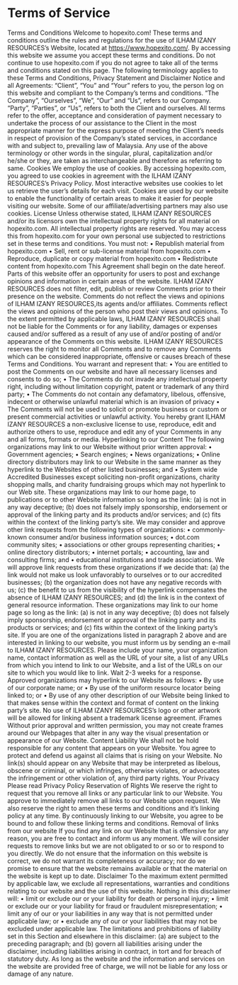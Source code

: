 # Terms of Service

Terms and Conditions
Welcome to hopexito.com!
These terms and conditions outline the rules and regulations for the use of ILHAM IZANY RESOURCES’s Website, located at https://www.hopexito.com/.
By accessing this website we assume you accept these terms and conditions. Do not continue to use hopexito.com if you do not agree to take all of the terms and conditions stated on this page.
The following terminology applies to these Terms and Conditions, Privacy Statement and Disclaimer Notice and all Agreements: “Client”, “You” and “Your” refers to you, the person log on this website and compliant to the Company’s terms and conditions. “The Company”, “Ourselves”, “We”, “Our” and “Us”, refers to our Company. “Party”, “Parties”, or “Us”, refers to both the Client and ourselves. All terms refer to the offer, acceptance and consideration of payment necessary to undertake the process of our assistance to the Client in the most appropriate manner for the express purpose of meeting the Client’s needs in respect of provision of the Company’s stated services, in accordance with and subject to, prevailing law of Malaysia. Any use of the above terminology or other words in the singular, plural, capitalization and/or he/she or they, are taken as interchangeable and therefore as referring to same.
Cookies
We employ the use of cookies. By accessing hopexito.com, you agreed to use cookies in agreement with the ILHAM IZANY RESOURCES’s Privacy Policy.
Most interactive websites use cookies to let us retrieve the user’s details for each visit. Cookies are used by our website to enable the functionality of certain areas to make it easier for people visiting our website. Some of our affiliate/advertising partners may also use cookies.
License
Unless otherwise stated, ILHAM IZANY RESOURCES and/or its licensors own the intellectual property rights for all material on hopexito.com. All intellectual property rights are reserved. You may access this from hopexito.com for your own personal use subjected to restrictions set in these terms and conditions.
You must not:
• Republish material from hopexito.com
• Sell, rent or sub-license material from hopexito.com
• Reproduce, duplicate or copy material from hopexito.com
• Redistribute content from hopexito.com
This Agreement shall begin on the date hereof.
Parts of this website offer an opportunity for users to post and exchange opinions and information in certain areas of the website. ILHAM IZANY RESOURCES does not filter, edit, publish or review Comments prior to their presence on the website. Comments do not reflect the views and opinions of ILHAM IZANY RESOURCES,its agents and/or affiliates. Comments reflect the views and opinions of the person who post their views and opinions. To the extent permitted by applicable laws, ILHAM IZANY RESOURCES shall not be liable for the Comments or for any liability, damages or expenses caused and/or suffered as a result of any use of and/or posting of and/or appearance of the Comments on this website.
ILHAM IZANY RESOURCES reserves the right to monitor all Comments and to remove any Comments which can be considered inappropriate, offensive or causes breach of these Terms and Conditions.
You warrant and represent that:
• You are entitled to post the Comments on our website and have all necessary licenses and consents to do so;
• The Comments do not invade any intellectual property right, including without limitation copyright, patent or trademark of any third party;
• The Comments do not contain any defamatory, libelous, offensive, indecent or otherwise unlawful material which is an invasion of privacy
• The Comments will not be used to solicit or promote business or custom or present commercial activities or unlawful activity.
You hereby grant ILHAM IZANY RESOURCES a non-exclusive license to use, reproduce, edit and authorize others to use, reproduce and edit any of your Comments in any and all forms, formats or media.
Hyperlinking to our Content
The following organizations may link to our Website without prior written approval:
• Government agencies;
• Search engines;
• News organizations;
• Online directory distributors may link to our Website in the same manner as they hyperlink to the Websites of other listed businesses; and
• System wide Accredited Businesses except soliciting non-profit organizations, charity shopping malls, and charity fundraising groups which may not hyperlink to our Web site.
These organizations may link to our home page, to publications or to other Website information so long as the link: (a) is not in any way deceptive; (b) does not falsely imply sponsorship, endorsement or approval of the linking party and its products and/or services; and (c) fits within the context of the linking party’s site.
We may consider and approve other link requests from the following types of organizations:
• commonly-known consumer and/or business information sources;
• dot.com community sites;
• associations or other groups representing charities;
• online directory distributors;
• internet portals;
• accounting, law and consulting firms; and
• educational institutions and trade associations.
We will approve link requests from these organizations if we decide that: (a) the link would not make us look unfavorably to ourselves or to our accredited businesses; (b) the organization does not have any negative records with us; (c) the benefit to us from the visibility of the hyperlink compensates the absence of ILHAM IZANY RESOURCES; and (d) the link is in the context of general resource information.
These organizations may link to our home page so long as the link: (a) is not in any way deceptive; (b) does not falsely imply sponsorship, endorsement or approval of the linking party and its products or services; and (c) fits within the context of the linking party’s site.
If you are one of the organizations listed in paragraph 2 above and are interested in linking to our website, you must inform us by sending an e-mail to ILHAM IZANY RESOURCES. Please include your name, your organization name, contact information as well as the URL of your site, a list of any URLs from which you intend to link to our Website, and a list of the URLs on our site to which you would like to link. Wait 2-3 weeks for a response.
Approved organizations may hyperlink to our Website as follows:
• By use of our corporate name; or
• By use of the uniform resource locator being linked to; or
• By use of any other description of our Website being linked to that makes sense within the context and format of content on the linking party’s site.
No use of ILHAM IZANY RESOURCES’s logo or other artwork will be allowed for linking absent a trademark license agreement.
iFrames
Without prior approval and written permission, you may not create frames around our Webpages that alter in any way the visual presentation or appearance of our Website.
Content Liability
We shall not be hold responsible for any content that appears on your Website. You agree to protect and defend us against all claims that is rising on your Website. No link(s) should appear on any Website that may be interpreted as libelous, obscene or criminal, or which infringes, otherwise violates, or advocates the infringement or other violation of, any third party rights.
Your Privacy
Please read Privacy Policy
Reservation of Rights
We reserve the right to request that you remove all links or any particular link to our Website. You approve to immediately remove all links to our Website upon request. We also reserve the right to amen these terms and conditions and it’s linking policy at any time. By continuously linking to our Website, you agree to be bound to and follow these linking terms and conditions.
Removal of links from our website
If you find any link on our Website that is offensive for any reason, you are free to contact and inform us any moment. We will consider requests to remove links but we are not obligated to or so or to respond to you directly.
We do not ensure that the information on this website is correct, we do not warrant its completeness or accuracy; nor do we promise to ensure that the website remains available or that the material on the website is kept up to date.
Disclaimer
To the maximum extent permitted by applicable law, we exclude all representations, warranties and conditions relating to our website and the use of this website. Nothing in this disclaimer will:
• limit or exclude our or your liability for death or personal injury;
• limit or exclude our or your liability for fraud or fraudulent misrepresentation;
• limit any of our or your liabilities in any way that is not permitted under applicable law; or
• exclude any of our or your liabilities that may not be excluded under applicable law.
The limitations and prohibitions of liability set in this Section and elsewhere in this disclaimer: (a) are subject to the preceding paragraph; and (b) govern all liabilities arising under the disclaimer, including liabilities arising in contract, in tort and for breach of statutory duty.
As long as the website and the information and services on the website are provided free of charge, we will not be liable for any loss or damage of any nature.
